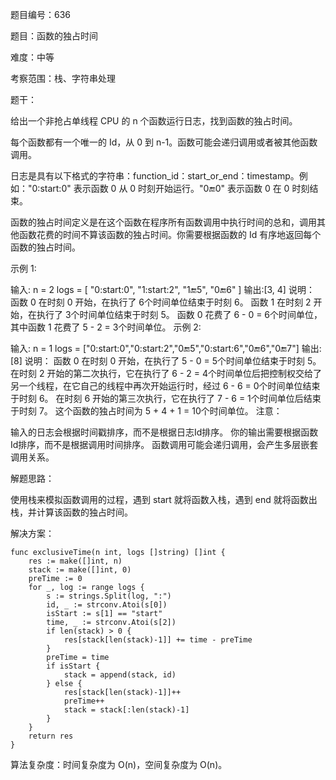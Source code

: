 题目编号：636

题目：函数的独占时间

难度：中等

考察范围：栈、字符串处理

题干：

给出一个非抢占单线程 CPU 的 n 个函数运行日志，找到函数的独占时间。

每个函数都有一个唯一的 Id，从 0 到 n-1。函数可能会递归调用或者被其他函数调用。

日志是具有以下格式的字符串：function_id：start_or_end：timestamp。例如："0:start:0" 表示函数 0 从 0 时刻开始运行。"0:end:0" 表示函数 0 在 0 时刻结束。

函数的独占时间定义是在这个函数在程序所有函数调用中执行时间的总和，调用其他函数花费的时间不算该函数的独占时间。你需要根据函数的 Id 有序地返回每个函数的独占时间。

示例 1:

输入:
n = 2
logs = [
"0:start:0",
"1:start:2",
"1:end:5",
"0:end:6"
]
输出:[3, 4]
说明：
函数 0 在时刻 0 开始，在执行了  6个时间单位结束于时刻 6。 
函数 1 在时刻 2 开始，在执行了  3个时间单位结束于时刻 5。 
函数 0 花费了 6 - 0 = 6个时间单位，其中函数 1 花费了 5 - 2 = 3个时间单位。
示例 2:

输入:
n = 1
logs = ["0:start:0","0:start:2","0:end:5","0:start:6","0:end:6","0:end:7"]
输出:[8]
说明：
函数 0 在时刻 0 开始，在执行了 5 - 0 = 5个时间单位结束于时刻 5。 
在时刻 2 开始的第二次执行，它在执行了 6 - 2 = 4个时间单位后把控制权交给了另一个线程，在它自己的线程中再次开始运行时，经过 6 - 6 = 0个时间单位结束于时刻 6。 
在时刻 6 开始的第三次执行，它在执行了 7 - 6 = 1个时间单位后结束于时刻 7。 
这个函数的独占时间为 5 + 4 + 1 = 10个时间单位。
注意：

输入的日志会根据时间戳排序，而不是根据日志Id排序。
你的输出需要根据函数Id排序，而不是根据调用时间排序。
函数调用可能会递归调用，会产生多层嵌套调用关系。

解题思路：

使用栈来模拟函数调用的过程，遇到 start 就将函数入栈，遇到 end 就将函数出栈，并计算该函数的独占时间。

解决方案：

```
func exclusiveTime(n int, logs []string) []int {
    res := make([]int, n)
    stack := make([]int, 0)
    preTime := 0
    for _, log := range logs {
        s := strings.Split(log, ":")
        id, _ := strconv.Atoi(s[0])
        isStart := s[1] == "start"
        time, _ := strconv.Atoi(s[2])
        if len(stack) > 0 {
            res[stack[len(stack)-1]] += time - preTime
        }
        preTime = time
        if isStart {
            stack = append(stack, id)
        } else {
            res[stack[len(stack)-1]]++
            preTime++
            stack = stack[:len(stack)-1]
        }
    }
    return res
}
```

算法复杂度：时间复杂度为 O(n)，空间复杂度为 O(n)。